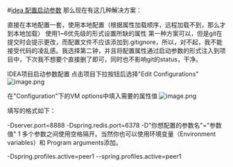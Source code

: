 #[idea 配置启动参数](https://blog.csdn.net/weixin_37490221/article/details/82967526)
那么现在有这几种解决方案：

直接在本地配置一套，使用本地配置（根据属性加载顺序，远程加载不到，那么才到本地加载）
使用1~6优先级的形式设置所缺的属性
第一种方案可以，但是git在提交时会提示更改，而配置文件不应该添加到.gitignore，所以，对不起，我不能接受代码的凌乱感。我选择第二钟，并且将配置属性通过启动参数的形式注入到项目中，下次我不想要个直接删了即可，同时也不影响git的status，干净。

IDEA项目启动参数配置
点击项目下拉按钮后选择"Edit Configurations"
![image.png](https://img-blog.csdn.net/20181008144540339?watermark/2/text/aHR0cHM6Ly9ibG9nLmNzZG4ubmV0L3dlaXhpbl8zNzQ5MDIyMQ==/font/5a6L5L2T/fontsize/400/fill/I0JBQkFCMA==/dissolve/70)

在"Configuration"下的VM options中填入需要的属性值
![image.png](https://img-blog.csdn.net/20181008144644520?watermark/2/text/aHR0cHM6Ly9ibG9nLmNzZG4ubmV0L3dlaXhpbl8zNzQ5MDIyMQ==/font/5a6L5L2T/fontsize/400/fill/I0JBQkFCMA==/dissolve/70)


填写的格式如下：

-Dserver.port=8888 -Dspring.redis.port=6378 -D"你想配置的参数名"="参数值"
1
多个参数之间使用空格隔开。当然你也可以使用环境变量（Environment variables）和 Program arguments添加。

-Dspring.profiles.active=peer1
--spring.profiles.active=peer1